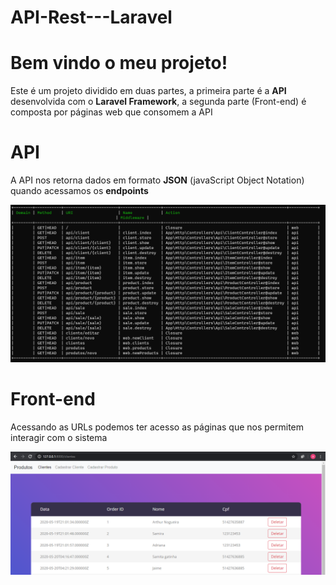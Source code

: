 # API-Rest---Laravel

# Bem vindo o meu projeto!

Este é um projeto dividido em duas partes, a primeira parte é a  **API** desenvolvida com o **Laravel Framework**, a segunda parte (Front-end) é composta por páginas web que consomem a API


# API

A API nos retorna dados em formato **JSON** (javaScript Object Notation) quando acessamos os **endpoints**

![EndPoints](https://github.com/ArthurGtech/API-Rest---Laravel/blob/master/public/images/rotas.PNG)



# Front-end

Acessando as URLs podemos ter acesso as páginas que nos permitem interagir com o sistema

![Web](https://github.com/ArthurGtech/API-Rest---Laravel/blob/master/public/images/web.PNG)


